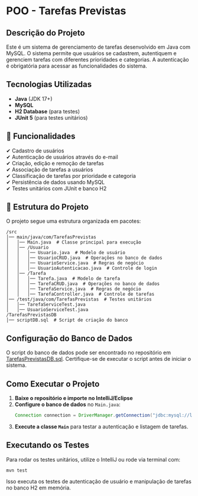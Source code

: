 # POO - Tarefas Previstas

## Descrição do Projeto
Este é um sistema de gerenciamento de tarefas desenvolvido em Java com MySQL. O sistema permite que usuários se cadastrem, autentiquem e gerenciem tarefas com diferentes prioridades e categorias. A autenticação é obrigatória para acessar as funcionalidades do sistema.

## Tecnologias Utilizadas
- **Java** (JDK 17+)
- **MySQL**
- **H2 Database** (para testes)
- **JUnit 5** (para testes unitários)

## 📌 Funcionalidades  
✔ Cadastro de usuários  
✔ Autenticação de usuários através do e-mail  
✔ Criação, edição e remoção de tarefas  
✔ Associação de tarefas a usuários  
✔ Classificação de tarefas por prioridade e categoria  
✔ Persistência de dados usando MySQL  
✔ Testes unitários com JUnit e banco H2  

## 📂 Estrutura do Projeto  
O projeto segue uma estrutura organizada em pacotes:  

```
/src
│── main/java/com/TarefasPrevistas
│   │── Main.java  # Classe principal para execução
│   │── /Usuario
│   │   │── Usuario.java  # Modelo de usuário
│   │   │── UsuarioCRUD.java  # Operações no banco de dados
│   │   │── UsuarioService.java  # Regras de negócio
│   │   │── UsuarioAutenticacao.java  # Controle de login
│   │── /Tarefa
│   │   │── Tarefa.java  # Modelo de tarefa
│   │   │── TarefaCRUD.java  # Operações no banco de dados
│   │   │── TarefaService.java  # Regras de negócio
│   │   │── TarefaController.java  # Controle de tarefas
│── /test/java/com/TarefasPrevistas  # Testes unitários
│   │── TarefaServiceTest.java
│   │── UsuarioServiceTest.java
/TarefasPrevistasDB
│── scriptDB.sql  # Script de criação do banco
```

## Configuração do Banco de Dados
O script do banco de dados pode ser encontrado no repositório em [TarefasPrevistasDB.sql](./scriptDB.sql). Certifique-se de executar o script antes de iniciar o sistema.

## Como Executar o Projeto
1. **Baixe o repositório e importe no IntelliJ/Eclipse**
2. **Configure o banco de dados** no `Main.java`:
   ```java
   Connection connection = DriverManager.getConnection("jdbc:mysql://localhost:3306/POO_TarefasPrevistas", "TarefasPrevistasTester", "1234");
   ```
3. **Execute a classe `Main`** para testar a autenticação e listagem de tarefas.

## Executando os Testes
Para rodar os testes unitários, utilize o IntelliJ ou rode via terminal com:
```
mvn test
```
Isso executa os testes de autenticação de usuário e manipulação de tarefas no banco H2 em memória.

